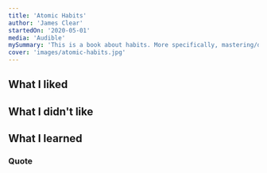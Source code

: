 ```yaml
---
title: 'Atomic Habits'  
author: 'James Clear'  
startedOn: '2020-05-01' 
media: 'Audible'  
mySummary: 'This is a book about habits. More specifically, mastering/developing a system of creating habits.'  
cover: 'images/atomic-habits.jpg'  
---
```


## What I liked

## What I didn't like

## What I learned

### Quote


